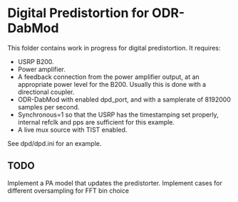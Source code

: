 Digital Predistortion for ODR-DabMod
====================================

This folder contains work in progress for digital predistortion. It requires:

- USRP B200.
- Power amplifier.
- A feedback connection from the power amplifier output, at an appropriate power level for the B200.
  Usually this is done with a directional coupler.
- ODR-DabMod with enabled dpd_port, and with a samplerate of 8192000 samples per second.
- Synchronous=1 so that the USRP has the timestamping set properly, internal refclk and pps
  are sufficient for this example.
- A live mux source with TIST enabled.

See dpd/dpd.ini for an example.

TODO
----

Implement a PA model that updates the predistorter.
Implement cases for different oversampling for FFT bin choice
